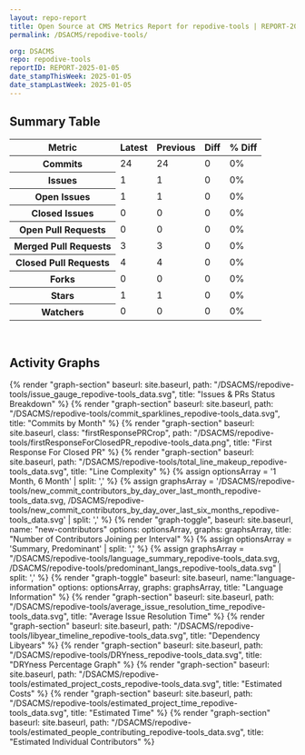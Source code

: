 ```yaml
---
layout: repo-report
title: Open Source at CMS Metrics Report for repodive-tools | REPORT-2025-01-05
permalink: /DSACMS/repodive-tools/

org: DSACMS
repo: repodive-tools
reportID: REPORT-2025-01-05
date_stampThisWeek: 2025-01-05
date_stampLastWeek: 2025-01-05
---
```

<div class="summary-table">
  <table class="usa-table usa-table--borderless">
    <h2> Summary Table </h2>
    <thead>
      <tr>
        <th scope="col">Metric</th>
        <th scope="col">Latest</th>
        <th scope="col">Previous</th>
        <th scope="col">Diff</th>
        <th scope="col">% Diff</th>
      </tr>
    </thead>
    <tbody>
      <tr>
        <th scope="row">Commits</th>
        <td>24</td>
        <td>24</td>
        <td style="" >0</td>
        <td style="" >0%</td>
      </tr>
      <tr>
        <th scope="row">Issues</th>
        <td>1</td>
        <td>1</td>
        <td style="" >0</td>
        <td style="" >0%</td>
      </tr>
      <tr>
        <th scope="row">Open Issues</th>
        <td>1</td>
        <td>1</td>
        <td style="" >0</td>
        <td style="" >0%</td>
      </tr>
      <tr>
        <th scope="row">Closed Issues</th>
        <td>0</td>
        <td>0</td>
        <td style="" >0</td>
        <td style="" >0%</td>
      </tr>
      <tr>
        <th scope="row">Open Pull Requests</th>
        <td>0</td>
        <td>0</td>
        <td style="" >0</td>
        <td style="" >0%</td>
      </tr>
      <tr>
        <th scope="row">Merged Pull Requests</th>
        <td>3</td>
        <td>3</td>
        <td style="" >0</td>
        <td style="" >0%</td>
      </tr>
      <tr>
        <th scope="row">Closed Pull Requests</th>
        <td>4</td>
        <td>4</td>
        <td style="" >0</td>
        <td style="" >0%</td>
      </tr>
      <tr>
        <th scope="row">Forks</th>
        <td>0</td>
        <td>0</td>
        <td style="" >0</td>
        <td style="" >0%</td>
      </tr>
      <tr>
        <th scope="row">Stars</th>
        <td>1</td>
        <td>1</td>
        <td style="" >0</td>
        <td style="" >0%</td>
      </tr>
      <tr>
        <th scope="row">Watchers</th>
        <td>0</td>
        <td>0</td>
        <td style="" >0</td>
        <td style="" >0%</td>
      </tr>
    </tbody>
  </table>
</div>
<div class="graph-container">
  <br>
  <h2>Activity Graphs</h2>
  <div class="all-graphs">
    <!--- Issues/PRs Status Breakdown Graph -->
    {% render "graph-section"  baseurl: site.baseurl, path: "/DSACMS/repodive-tools/issue_gauge_repodive-tools_data.svg", title: "Issues & PRs Status Breakdown" %}
    <!--- Contributor Activity Line Graph -->
    {% render "graph-section" baseurl: site.baseurl, path: "/DSACMS/repodive-tools/commit_sparklines_repodive-tools_data.svg", title: "Commits by Month" %}
    <!--- First Response For Closed PR Scatterplot -->
    {% render "graph-section" baseurl: site.baseurl, class: "firstResponsePRCrop", path: "/DSACMS/repodive-tools/firstResponseForClosedPR_repodive-tools_data.png", title: "First Response For Closed PR" %}
    <!--- Line Complexity Graphs -->
    {% render "graph-section" baseurl: site.baseurl, path: "/DSACMS/repodive-tools/total_line_makeup_repodive-tools_data.svg", title: "Line Complexity" %}
    <!--- New Commit Contributors by Day over Last Month and Last 6 Months -->
      {% assign optionsArray = '1 Month, 6 Month' | split: ',' %}
      {% assign graphsArray = '/DSACMS/repodive-tools/new_commit_contributors_by_day_over_last_month_repodive-tools_data.svg, /DSACMS/repodive-tools/new_commit_contributors_by_day_over_last_six_months_repodive-tools_data.svg' | split: ',' %}
      {% render "graph-toggle", baseurl: site.baseurl, name: "new-contributors" options: optionsArray, graphs: graphsArray, title: "Number of Contributors Joining per Interval" %}
    <!-- Languages Graphs - Summary + Predominant -->
    {% assign optionsArray = 'Summary, Predominant' | split: ',' %}
    {% assign graphsArray = "/DSACMS/repodive-tools/language_summary_repodive-tools_data.svg, /DSACMS/repodive-tools/predominant_langs_repodive-tools_data.svg" | split: ',' %}
    {% render "graph-toggle" baseurl: site.baseurl, name:"language-information" options: optionsArray, graphs: graphsArray, title: "Language Information" %}
    <!-- Average Issue Resolution Time -->
    {% render "graph-section" baseurl: site.baseurl, path: "/DSACMS/repodive-tools/average_issue_resolution_time_repodive-tools_data.svg", title: "Average Issue Resolution Time" %}
    <!-- Libyear Timeline Graph -->
    {% render "graph-section" baseurl: site.baseurl, path: "/DSACMS/repodive-tools/libyear_timeline_repodive-tools_data.svg", title: "Dependency Libyears" %}
    <!-- DRYness Percentages Graph -->
    {% render "graph-section" baseurl: site.baseurl, path: "/DSACMS/repodive-tools/DRYness_repodive-tools_data.svg", title: "DRYness Percentage Graph" %}
    <!-- Cost Estimate Chart -->
    {% render "graph-section" baseurl: site.baseurl, path: "/DSACMS/repodive-tools/estimated_project_costs_repodive-tools_data.svg", title: "Estimated Costs" %}
     <!-- Time Estimate Chart -->
    {% render "graph-section" baseurl: site.baseurl, path: "/DSACMS/repodive-tools/estimated_project_time_repodive-tools_data.svg", title: "Estimated Time" %}
    <!-- Contributor Estimate Chart -->
    {% render "graph-section" baseurl: site.baseurl, path: "/DSACMS/repodive-tools/estimated_people_contributing_repodive-tools_data.svg", title: "Estimated Individual Contributors" %}
</div>